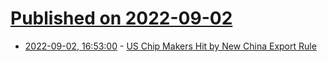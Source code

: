 # [Published on 2022-09-02](index.md)

* [2022-09-02, 16:53:00](https://soylentnews.org/article.pl?sid=22/09/01/1855226&from=rss) - [US Chip Makers Hit by New China Export Rule](https://soylentnews.org/article.pl?sid=22/09/01/1855226&from=rss)
